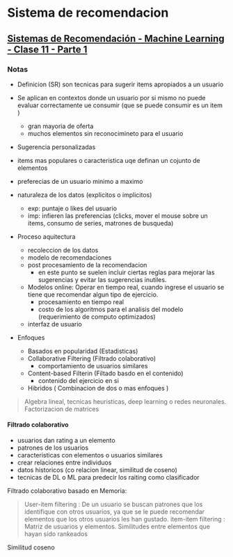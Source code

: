 # Sistema de recomendacion


## [Sistemas de Recomendación - Machine Learning - Clase 11 - Parte 1](https://www.youtube.com/watch?v=9KWVIZJfm8Q)

### Notas
+ Definicion (SR) son tecnicas para sugerir items apropiados a un usuario
+ Se aplican en contextos donde un usuario por si mismo no puede evaluar correctamente ue consumir (que se puede consumir es un item )
    - gran mayoria de oferta
    - muchos elementos sin reconocimineto para el usuario
+ Sugerencia personalizadas
+ items mas populares o caracteristica uqe definan un cojunto de elementos 
+ preferecias de un usuario minimo a maximo
+ naturaleza de los datos (explicitos o implicitos)
    - exp: puntaje o likes del usuario
    - imp: infieren las preferencias (clicks, mover el mouse sobre un items, consumo de series, matrones de busqueda)

+ Proceso aquitectura
    - recoleccion de los datos
    - modelo de recomendaciones
    - post procesamiento de la recomendacion
      * en este punto se suelen incluir ciertas reglas para mejorar las sugerencias y evitar las sugerencias inutiles. 
    - Modelos online: Operar en tiempo real, cuando ingrese el usuario se tiene que recomendar algun tipo de ejercicio. 
      * procesamiento en tiempo real
      * costo de los algoritmos para el analisis del modelo (requerimiento de computo optimizados)
    - interfaz de usuario

+ Enfoques
  - Basados en popularidad (Estadisticas)
  - Collaborative Filtering (Filtrado colaborativo) 
    * comportamiento de usuarios similares
  - Content-based Filterin (Filtado basdo en el contenido)
    * contenido del ejercicio en si
  - Hibridos ( Combinacion de dos o mas enfoques )

> Algebra lineal, tecnicas heuristicas, deep learning o redes neuronales. Factorizacion de matrices

#### Filtrado colaborativo
- usuarios dan rating a un elemento
- patrones de los usuarios
- caracteristicas con elementos o usuarios similares
- crear relaciones entre individuos
- datos historicos (co relacion linear, similitud de coseno)
- tecnicas de DL o ML para predecir los raiting como clasificador

Filtrado colaborativo basado en Memoria:
> User-item filtering : De un usuario se buscan patrones que los identifique con otros usuarios, ya que se le puede recomendar elementos que los otros usuarios les han gustado. 
> item-item filtering : Matriz de usuarios y elementos. Similitudes entre elementos que hayan sido rankeados

Similitud coseno 